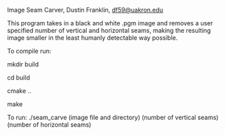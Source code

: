Image Seam Carver,
Dustin Franklin,
df59@uakron.edu

This program takes in a black and white .pgm image and removes a user specified number
of vertical and horizontal seams, making the resulting image smaller in the least 
humanly detectable way possible.

To compile run:

mkdir build

cd build

cmake ..

make

To run:
./seam_carve (image file and directory) (number of vertical seams) (number of horizontal seams)
